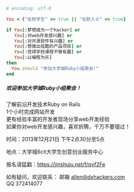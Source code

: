 ```ruby
# encoding: utf-8

You = {"在校学生" => true || "在职人士" => true}

if You[:梦想成为一个hacker] or
   You[:对web开发感兴趣] or
   You[:对开源软件有兴趣] or 
   You[:想做出炫酷的产品项目] or
   You[:觉得学校课程不够有趣] or
   You[:以编程为乐]
then 
  You.should "参加大学城Ruby小组聚会!"
end


```

##### 欢迎参加大学城Ruby小组聚会！

了解前沿开发技术Ruby on Rails  
1个小时完成网站开发  
更有经验丰富的开发者现场分享web开发经验  
如果你对web开发感兴趣，喜欢折腾，千万不要错过！

时间：2013年12月21日 下午2点30分至5点

地点：大学城6cit大学生创意创业服务中心

报名请猛戳：https://jinshuju.net/f/qvf2Fe 

如有疑问，欢迎联系：
邮箱 allen@dxhackers.com  
QQ 372414077
